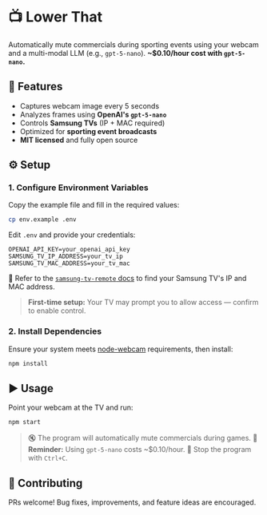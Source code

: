 # 📺 Lower That

Automatically mute commercials during sporting events using your webcam and a multi-modal LLM (e.g., `gpt-5-nano`).
**\~\$0.10/hour cost with `gpt-5-nano`.**

## 🚀 Features

* Captures webcam image every 5 seconds
* Analyzes frames using **OpenAI's `gpt-5-nano`**
* Controls **Samsung TVs** (IP + MAC required)
* Optimized for **sporting event broadcasts**
* **MIT licensed** and fully open source

## ⚙️ Setup

### 1. Configure Environment Variables

Copy the example file and fill in the required values:

```bash
cp env.example .env
```

Edit `.env` and provide your credentials:

```env
OPENAI_API_KEY=your_openai_api_key
SAMSUNG_TV_IP_ADDRESS=your_tv_ip
SAMSUNG_TV_MAC_ADDRESS=your_tv_mac
```

📘 Refer to the [`samsung-tv-remote` docs](https://www.npmjs.com/package/samsung-tv-remote) to find your Samsung TV's IP and MAC address.

> **First-time setup:** Your TV may prompt you to allow access — confirm to enable control.

### 2. Install Dependencies

Ensure your system meets [node-webcam](https://www.npmjs.com/package/node-webcam) requirements, then install:

```bash
npm install
```

## ▶️ Usage

Point your webcam at the TV and run:

```bash
npm start
```

> 🔇 The program will automatically mute commercials during games.
> 💸 **Reminder:** Using `gpt-5-nano` costs \~\$0.10/hour.
> 🛑 Stop the program with `Ctrl+C`.

## 🤝 Contributing

PRs welcome! Bug fixes, improvements, and feature ideas are encouraged.
